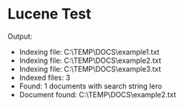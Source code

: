 # Lucene Test

Output:
  - Indexing file: C:\TEMP\DOCS\example1.txt
  - Indexing file: C:\TEMP\DOCS\example2.txt
  - Indexing file: C:\TEMP\DOCS\example3.txt
  - Indexed files: 3
  - Found: 1 documents with search string lero
  - Document found: C:\TEMP\DOCS\example2.txt
